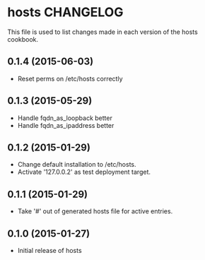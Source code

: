 hosts CHANGELOG
===================

This file is used to list changes made in each version of the hosts cookbook.

0.1.4 (2015-06-03)
------------------
- Reset perms on /etc/hosts correctly

0.1.3 (2015-05-29)
------------------
- Handle fqdn_as_loopback better
- Handle fqdn_as_ipaddress better

0.1.2 (2015-01-29)
------------------
- Change default installation to /etc/hosts.
- Activate '127.0.0.2' as test deployment target.

0.1.1 (2015-01-29)
------------------
- Take '#' out of generated hosts file for active entries.


0.1.0 (2015-01-27)
------------------
- Initial release of hosts

